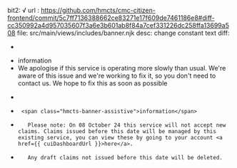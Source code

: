 bit2: √
url : https://github.com/hmcts/cmc-citizen-frontend/commit/5c7ff7136388662ce83271e17f609de7461186e8#diff-cc350992a4d957035607f3a6e3b601ab8f84a7cef331226dc258ffa13699a508
file: src/main/views/includes/banner.njk
desc: change constant text
diff: 
- <div class="hmcts-banner-message">
-    <span class="hmcts-banner-assistive">information</span>
-    We apologise if this service is operating more slowly than usual. We're aware of this issue and we're working to fix it, so you don't need to contact us. We hope to fix this as soon as possible
+    <div class="hmcts-banner-message">
+      <span class="hmcts-banner-assistive">information</span>
+        Please note: On 08 October 24 this service will not accept new claims. Claims issued before this date will be managed by this existing service, you can view these by going to your account <a href={{ cuiDashboardUrl }}>here</a>.
+        Any draft claims not issued before this date will be deleted.